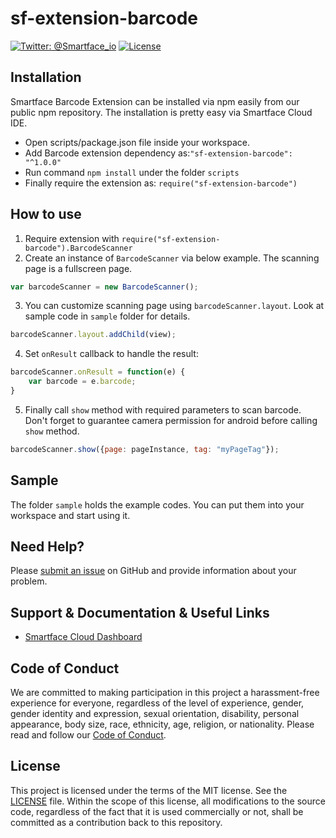 # sf-extension-barcode
[![Twitter: @Smartface_io](https://img.shields.io/badge/contact-@Smartface_io-blue.svg?style=flat)](https://twitter.com/smartface_io)
[![License](https://img.shields.io/badge/license-MIT-green.svg?style=flat)](https://raw.githubusercontent.com/smartface/sf-extension-barcode/master/LICENSE)

## Installation
Smartface Barcode Extension can be installed via npm easily from our public npm repository. The installation is pretty easy via Smartface Cloud IDE.

- Open scripts/package.json file inside your workspace.
- Add Barcode extension dependency as:`"sf-extension-barcode": "^1.0.0"`
- Run command `npm install` under the folder `scripts`
- Finally require the extension as: `require("sf-extension-barcode")`

## How to use
1) Require extension with `require("sf-extension-barcode").BarcodeScanner`
2) Create an instance of `BarcodeScanner` via below example. The scanning page is a fullscreen page.
```javascript
var barcodeScanner = new BarcodeScanner();
```
3) You can customize scanning page using `barcodeScanner.layout`. Look at sample code in `sample` folder for details.
```javascript
barcodeScanner.layout.addChild(view);
```
4) Set `onResult` callback to handle the result: 
```javascript
barcodeScanner.onResult = function(e) {
    var barcode = e.barcode;
}
```
5) Finally call `show` method with required parameters to scan barcode. Don't forget to guarantee camera permission for android before calling `show` method.
```javascript
barcodeScanner.show({page: pageInstance, tag: "myPageTag"});
```
## Sample
The folder `sample` holds the example codes. You can put them into your workspace and start using it. 

## Need Help?
Please [submit an issue](https://github.com/smartface/sf-extension-barcode/issues) on GitHub and provide information about your problem.

## Support & Documentation & Useful Links
- [Smartface Cloud Dashboard](https://cloud.smartface.io)
## Code of Conduct
We are committed to making participation in this project a harassment-free experience for everyone, regardless of the level of experience, gender, gender identity and expression, sexual orientation, disability, personal appearance, body size, race, ethnicity, age, religion, or nationality.
Please read and follow our [Code of Conduct](https://github.com/smartface/sf-extension-barcode/blob/master/CODE_OF_CONDUCT.md).
## License

This project is licensed under the terms of the MIT license. See the [LICENSE](https://raw.githubusercontent.com/smartface/sf-extension-barcode/master/LICENSE) file. Within the scope of this license, all modifications to the source code, regardless of the fact that it is used commercially or not, shall be committed as a contribution back to this repository.